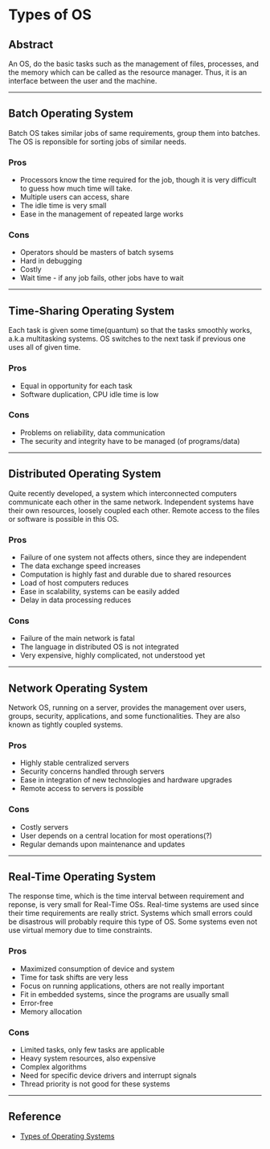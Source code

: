 # Types of OS

## Abstract

An OS, do the basic tasks such as the management of files, processes, and the memory which can be called as the resource manager. Thus, it is an interface between the user and the machine. 

---

## Batch Operating System

Batch OS takes similar jobs of same requirements, group them into batches. The OS is reponsible for sorting jobs of similar needs. 

### Pros

- Processors know the time required for the job, though it is very difficult to guess how much time will take. 
- Multiple users can access, share
- The idle time is very small
- Ease in the management of repeated large works

### Cons

- Operators should be masters of batch sysems
- Hard in debugging
- Costly
- Wait time - if any job fails, other jobs have to wait

---

## Time-Sharing Operating System

Each task is given some time(quantum) so that the tasks smoothly works, a.k.a multitasking systems. OS switches to the next task if previous one uses all of given time. 

### Pros

- Equal in opportunity for each task
- Software duplication, CPU idle time is low

### Cons

- Problems on reliability, data communication
- The security and integrity have to be managed (of programs/data)

---

## Distributed Operating System

Quite recently developed, a system which interconnected computers communicate each other in the same network. Independent systems have their own resources, loosely coupled each other. Remote access to the files or software is possible in this OS. 

### Pros

- Failure of one system not affects others, since they are independent
- The data exchange speed increases
- Computation is highly fast and durable due to shared resources
- Load of host computers reduces
- Ease in scalability, systems can be easily added
- Delay in data processing reduces

### Cons

- Failure of the main network is fatal
- The language in distributed OS is not integrated
- Very expensive, highly complicated, not understood yet

---

## Network Operating System

Network OS, running on a server, provides the management over users, groups, security, applications, and some functionalities. They are also known as tightly coupled systems. 

### Pros

- Highly stable centralized servers
- Security concerns handled through servers
- Ease in integration of new technologies and hardware upgrades
- Remote access to servers is possible

### Cons

- Costly servers
- User depends on a central location for most operations(?)
- Regular demands upon maintenance and updates

---

## Real-Time Operating System

The response time, which is the time interval between requirement and reponse, is very small for Real-Time OSs. Real-time systems are used since their time requirements are really strict. Systems which small errors could be disastrous will probably require this type of OS. Some systems even not use virtual memory due to time constraints. 

### Pros

- Maximized consumption of device and system
- Time for task shifts are very less
- Focus on running applications, others are not really important
- Fit in embedded systems, since the programs are usually small
- Error-free
- Memory allocation

### Cons

- Limited tasks, only few tasks are applicable
- Heavy system resources, also expensive
- Complex algorithms
- Need for specific device drivers and interrupt signals
- Thread priority is not good for these systems

---

## Reference

- [Types of Operating Systems](https://www.geeksforgeeks.org/types-of-operating-systems/)

